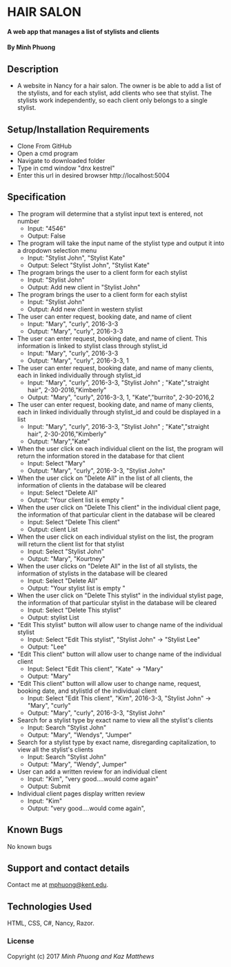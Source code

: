 # HAIR SALON

#### A web app that manages a list of stylists and clients

#### By Minh Phuong

## Description
* A website in Nancy for a hair salon. The owner is be able to add a list of the stylists, and for each stylist, add clients who see that stylist. The stylists work independently, so each client only belongs to a single stylist.

## Setup/Installation Requirements
* Clone From GitHub
* Open a cmd program
* Navigate to downloaded folder
* Type in cmd window "dnx kestrel"
* Enter this url in desired browser http://localhost:5004

## Specification
* The program will determine that a stylist input text is entered, not number
  * Input: "4546"
  * Output: False
* The program will take the input name of the stylist type and output it into a dropdown selection menu
  * Input: "Stylist John", "Stylist Kate"
  * Output: Select "Stylist John", "Stylist Kate"
* The program brings the user to a client form for each stylist
  * Input: "Stylist John"
  * Output: Add new client in "Stylist John"
* The program brings the user to a client form for each stylist
  * Input: "Stylist John"
  * Output: Add new client in western stylist
* The user can enter request, booking date, and name of client
  * Input: "Mary", "curly", 2016-3-3
  * Output: "Mary", "curly", 2016-3-3
* The user can enter request, booking date, and name of client. This information is linked to stylist class through stylist_id
  * Input: "Mary", "curly", 2016-3-3
  * Output: "Mary", "curly", 2016-3-3, 1
* The user can enter request, booking date, and name of many clients, each in linked individually through stylist_id
  * Input: "Mary", "curly", 2016-3-3, "Stylist John" ; "Kate","straight hair", 2-30-2016,"Kimberly"
  * Output: "Mary", "curly", 2016-3-3, 1, "Kate","burrito", 2-30-2016,2
* The user can enter request, booking date, and name of many clients, each in linked individually through stylist_id and could be displayed in a list
  * Input: "Mary", "curly", 2016-3-3, "Stylist John" ; "Kate","straight hair", 2-30-2016,"Kimberly"
  * Output: "Mary","Kate"
* When the user click on each individual client on the list, the program will return the information stored in the database for that client
  * Input: Select "Mary"
  * Output: "Mary", "curly", 2016-3-3, "Stylist John"
* When the user click on "Delete All" in the list of all clients, the information of clients in the database will be cleared  
  * Input: Select "Delete All"
  * Output: "Your client list is empty "
* When the user click on "Delete This client" in the individual client page, the information of that particular client in the database will be cleared  
  * Input: Select "Delete This client"
  * Output: client List
* When the user click on each individual stylist on the list, the program will return the client list for that stylist
  * Input: Select "Stylist John"
  * Output: "Mary", "Kourtney"
* When the user clicks on "Delete All" in the list of all stylists, the information of stylists in the database will be cleared  
  * Input: Select "Delete All"
  * Output: "Your stylist list is empty "
* When the user click on "Delete This stylist" in the individual stylist page, the information of that particular stylist in the database will be cleared  
  * Input: Select "Delete This stylist"
  * Output: stylist List
* "Edit This stylist" button will allow user to change name of the individual stylist  
  * Input: Select "Edit This stylist", "Stylist John" -> "Stylist Lee"
  * Output: "Lee"
* "Edit This client" button will allow user to change name of the individual client  
  * Input: Select "Edit This client", "Kate" -> "Mary"
  * Output: "Mary"
* "Edit This client" button will allow user to change name, request, booking date, and stylistId of the individual client  
  * Input: Select "Edit This client", "Kim", 2016-3-3, "Stylist John" -> "Mary", "curly"
  * Output: "Mary", "curly", 2016-3-3, "Stylist John"
* Search for a stylist type by exact name to view all the stylist's clients
  * Input: Search "Stylist John"
  * Output: "Mary", "Wendys", "Jumper"
* Search for a stylist type by exact name, disregarding capitalization, to view all the stylist's clients
  * Input: Search "Stylist John"
  * Output: "Mary", "Wendy", Jumper"
* User can add a written review for an individual client
  * Input: "Kim", "very good....would come again"
  * Output: Submit
* Individual client pages display written review
  * Input: "Kim"
  * Output: "very good....would come again",

## Known Bugs

No known bugs

## Support and contact details

Contact me at mphuong@kent.edu.

## Technologies Used

HTML, CSS, C#, Nancy, Razor.

### License

Copyright (c) 2017 *Minh Phuong and Kaz Matthews*
